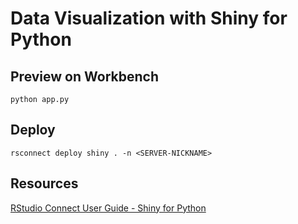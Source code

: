 # Data Visualization with Shiny for Python

## Preview on Workbench

```
python app.py
```

## Deploy

```
rsconnect deploy shiny . -n <SERVER-NICKNAME>
```

## Resources

[RStudio Connect User Guide - Shiny for Python](https://docs.rstudio.com/connect/user/shiny-python/)
